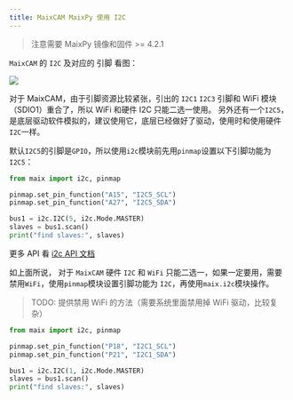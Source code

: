 ```yaml
---
title: MaixCAM MaixPy 使用 I2C
---
```


> 注意需要 MaixPy 镜像和固件 >= 4.2.1

`MaixCAM` 的 `I2C` 及对应的 引脚 看图：

![](http://wiki.sipeed.com/hardware/zh/lichee/assets/RV_Nano/intro/RV_Nano_3.jpg)


对于 MaixCAM，由于引脚资源比较紧张，引出的 `I2C1` `I2C3` 引脚和 WiFi 模块（SDIO1）重合了，所以 WiFi 和硬件 I2C 只能二选一使用。
另外还有一个`I2C5`，是底层驱动软件模拟的，建议使用它，底层已经做好了驱动，使用时和使用硬件`I2C`一样。

默认`I2C5`的引脚是`GPIO`，所以使用`i2c`模块前先用`pinmap`设置以下引脚功能为`I2C5`：

```python
from maix import i2c, pinmap

pinmap.set_pin_function("A15", "I2C5_SCL")
pinmap.set_pin_function("A27", "I2C5_SDA")

bus1 = i2c.I2C(5, i2c.Mode.MASTER)
slaves = bus1.scan()
print("find slaves:", slaves)

```

更多 API 看 [i2c API 文档](https://wiki.sipeed.com/maixpy/api/maix/peripheral/i2c.html)



如上面所说， 对于 `MaixCAM` 硬件 `I2C` 和 `WiFi` 只能二选一，如果一定要用，需要禁用`WiFi`，使用`pinmap`模块设置引脚功能为 `I2C`，再使用`maix.i2c`模块操作。
> TODO: 提供禁用 WiFi 的方法（需要系统里面禁用掉 WiFi 驱动，比较复杂）

```python
from maix import i2c, pinmap

pinmap.set_pin_function("P18", "I2C1_SCL")
pinmap.set_pin_function("P21", "I2C1_SDA")

bus1 = i2c.I2C(1, i2c.Mode.MASTER)
slaves = bus1.scan()
print("find slaves:", slaves)

```




